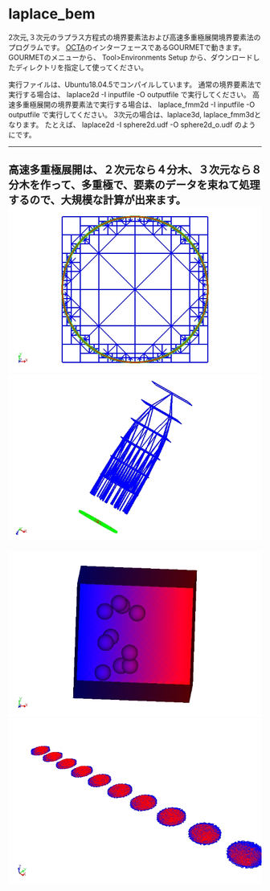 # laplace_bem

2次元,３次元のラプラス方程式の境界要素法および高速多重極展開境界要素法のプログラムです。
[OCTA](http://octa.jp/)のインターフェースであるGOURMETで動きます。
GOURMETのメニューから、 Tool>Environments Setup から、ダウンロードしたディレクトリを指定して使ってください。

実行ファイルは、Ubuntu18.04.5でコンパイルしています。 
通常の境界要素法で実行する場合は、
laplace2d -I inputfile -O outputfile で実行してください。
高速多重極展開の境界要素法で実行する場合は、
laplace_fmm2d -I inputfile -O outputfile で実行してください。
3次元の場合は、laplace3d, laplace_fmm3dとなります。
たとえば、 laplace2d -I sphere2d.udf -O sphere2d_o.udf のようにです。

-------------

高速多重極展開は、２次元なら４分木、３次元なら８分木を作って、多重極で、要素のデータを束ねて処理するので、大規模な計算が出来ます。
![tree1](tree1.jpg)
![tree2](tree2.jpg)
-----------
![dispersion](dispersion.jpg)
![evaporation](evaporation.jpg)
